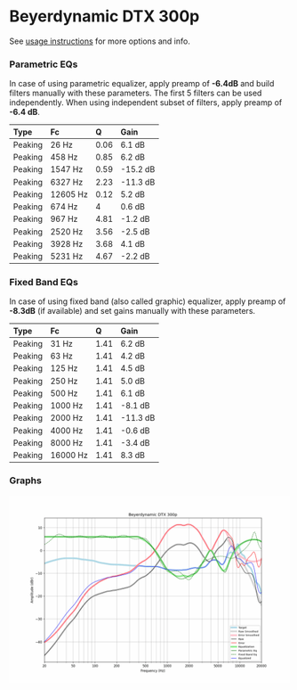 # Beyerdynamic DTX 300p
See [usage instructions](https://github.com/jaakkopasanen/AutoEq#usage) for more options and info.

### Parametric EQs
In case of using parametric equalizer, apply preamp of **-6.4dB** and build filters manually
with these parameters. The first 5 filters can be used independently.
When using independent subset of filters, apply preamp of **-6.4 dB**.

| Type    | Fc       |    Q | Gain     |
|:--------|:---------|:-----|:---------|
| Peaking | 26 Hz    | 0.06 | 6.1 dB   |
| Peaking | 458 Hz   | 0.85 | 6.2 dB   |
| Peaking | 1547 Hz  | 0.59 | -15.2 dB |
| Peaking | 6327 Hz  | 2.23 | -11.3 dB |
| Peaking | 12605 Hz | 0.12 | 5.2 dB   |
| Peaking | 674 Hz   | 4    | 0.6 dB   |
| Peaking | 967 Hz   | 4.81 | -1.2 dB  |
| Peaking | 2520 Hz  | 3.56 | -2.5 dB  |
| Peaking | 3928 Hz  | 3.68 | 4.1 dB   |
| Peaking | 5231 Hz  | 4.67 | -2.2 dB  |

### Fixed Band EQs
In case of using fixed band (also called graphic) equalizer, apply preamp of **-8.3dB**
(if available) and set gains manually with these parameters.

| Type    | Fc       |    Q | Gain     |
|:--------|:---------|:-----|:---------|
| Peaking | 31 Hz    | 1.41 | 6.2 dB   |
| Peaking | 63 Hz    | 1.41 | 4.2 dB   |
| Peaking | 125 Hz   | 1.41 | 4.5 dB   |
| Peaking | 250 Hz   | 1.41 | 5.0 dB   |
| Peaking | 500 Hz   | 1.41 | 6.1 dB   |
| Peaking | 1000 Hz  | 1.41 | -8.1 dB  |
| Peaking | 2000 Hz  | 1.41 | -11.3 dB |
| Peaking | 4000 Hz  | 1.41 | -0.6 dB  |
| Peaking | 8000 Hz  | 1.41 | -3.4 dB  |
| Peaking | 16000 Hz | 1.41 | 8.3 dB   |

### Graphs
![](./Beyerdynamic%20DTX%20300p.png)